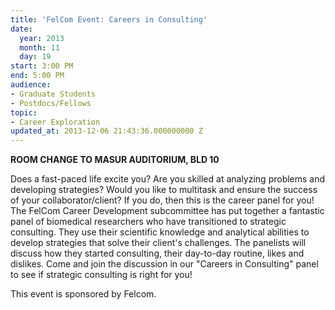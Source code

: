 ```yaml
---
title: 'FelCom Event: Careers in Consulting'
date:
  year: 2013
  month: 11
  day: 19
start: 3:00 PM
end: 5:00 PM
audience:
- Graduate Students
- Postdocs/Fellows
topic:
- Career Exploration
updated_at: 2013-12-06 21:43:36.000000000 Z
---
```

**ROOM CHANGE TO MASUR AUDITORIUM, BLD 10**

Does a fast-paced life excite you? Are you skilled at analyzing problems
and developing strategies? Would you like to multitask and ensure the
success of your collaborator/client? If you do, then this is the career
panel for you! The FelCom Career Development subcommittee has put
together a fantastic panel of biomedical researchers who have
transitioned to strategic consulting. They use their scientific
knowledge and analytical abilities to develop strategies that solve
their client\'s challenges. The panelists will discuss how they started
consulting, their day-to-day routine, likes and dislikes. Come and join
the discussion in our \"Careers in Consulting\" panel to see if
strategic consulting is right for you!

This event is sponsored by Felcom.

